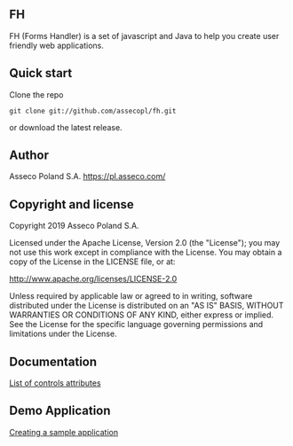 ## FH
FH (Forms Handler) is a set of javascript and Java to help you create user friendly web applications.  


## Quick start
Clone the repo 
```
git clone git://github.com/assecopl/fh.git
```
or download the latest release.


## Author
Asseco Poland S.A.
https://pl.asseco.com/


## Copyright and license
Copyright 2019 Asseco Poland S.A.

Licensed under the Apache License, Version 2.0 (the "License"); you may not use this work except in compliance with the License. You may obtain a copy of the License in the LICENSE file, or at:

http://www.apache.org/licenses/LICENSE-2.0

Unless required by applicable law or agreed to in writing, software distributed under the License is distributed on an "AS IS" BASIS, WITHOUT WARRANTIES OR CONDITIONS OF ANY KIND, either express or implied. See the License for the specific language governing permissions and limitations under the License.

## Documentation

[List of controls attributes](fh/ListControls.md)

##  Demo Application 

[Creating a sample application](fh/demo-app/demo-app.md)
